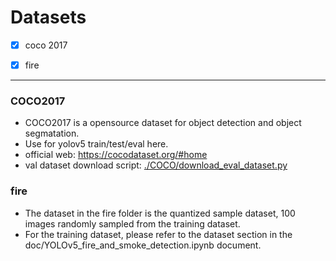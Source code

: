 # Datasets

- [x] coco 2017
- [x] fire





---

### COCO2017

- COCO2017 is a opensource dataset for object detection and object segmatation.
- Use for yolov5 train/test/eval here.
- official web: https://cocodataset.org/#home
- val dataset download script: [./COCO/download_eval_dataset.py](./COCO/download_eval_dataset.py) 

### fire

- The dataset in the fire folder is the quantized sample dataset, 100 images randomly sampled from the training dataset.
- For the training dataset, please refer to the dataset section in the doc/YOLOv5_fire_and_smoke_detection.ipynb document.

